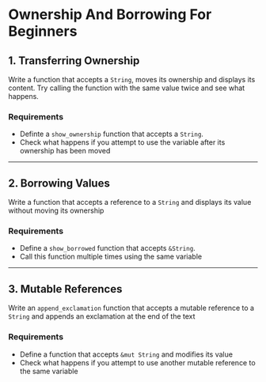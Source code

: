 
# Ownership And Borrowing For Beginners

## 1. Transferring Ownership

Write a function that accepts a `String`, moves its ownership and displays its content. Try calling the function with the same value twice and see what happens.

### Requirements

- Definte a `show_ownership` function that accepts a `String`.
- Check what happens if you attempt to use the variable after its ownership has been moved

---

## 2. Borrowing Values

Write a function that accepts a reference to a `String` and displays its value without moving its ownership

### Requirements

- Define a `show_borrowed` function that accepts `&String`.
- Call this function multiple times using the same variable

---

## 3. Mutable References

Write an `append_exclamation` function that accepts a mutable reference to a `String` and appends an exclamation at the end of the text

### Requirements

- Define a function that accepts `&mut String` and modifies its value
- Check what happens if you attempt to use another mutable reference to the same variable
